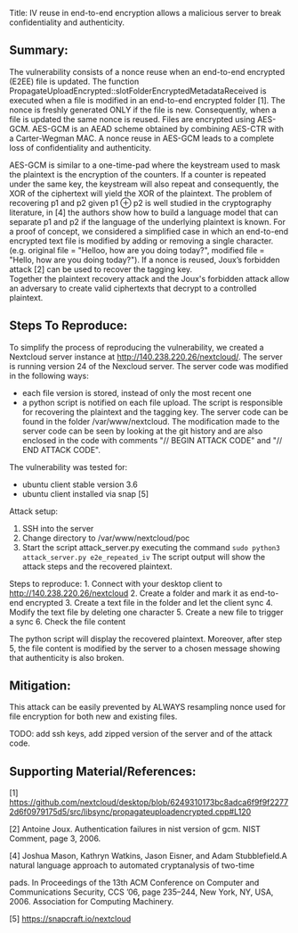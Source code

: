 Title: IV reuse in end-to-end encryption allows a malicious server to break confidentiality and authenticity.

## Summary:
The vulnerability consists of a nonce reuse when an end-to-end encrypted (E2EE) file is updated.
The function PropagateUploadEncrypted::slotFolderEncryptedMetadataReceived  is executed when a file is modified in an end-to-end encrypted folder [1]. The nonce is freshly generated ONLY if the file is new. Consequently, when a file is updated the same nonce is reused. 
Files are encrypted using AES-GCM.  AES-GCM is an AEAD scheme obtained by combining AES-CTR
with a Carter-Wegman MAC. A nonce reuse in AES-GCM leads to a complete loss of confidentiality and authenticity.

AES-GCM is similar to a one-time-pad where the keystream used to mask the plaintext is the encryption of the counters. If a counter is repeated under the same key, the keystream will also repeat and consequently, the XOR of the ciphertext will yield the XOR of the plaintext. The problem of recovering p1 and p2 given p1 ⊕ p2 is well studied in the cryptography literature, in [4] the authors show how to build a language model
that can separate p1 and p2 if the language of the underlying plaintext is known.
 For a proof of concept, we considered a simplified case in which an end-to-end encrypted text file is modified by adding or removing a single character. (e.g. original file = "Helloo, how are you doing today?", modified file = "Hello, how are you doing today?").
If a nonce is reused, Joux’s forbidden attack [2] can be used to recover the tagging key.  
Together the plaintext recovery attack and the Joux's forbidden attack allow an adversary to create valid ciphertexts that decrypt to a controlled plaintext. 

## Steps To Reproduce:
To simplify the process of reproducing the vulnerability, we created a Nextcloud server instance at http://140.238.220.26/nextcloud/.  The server is running version 24 of the Nexcloud server. 
The server code was modified in the following ways:
- each file version is stored, instead of only the most recent one
- a python script is notified on each file upload. The script is responsible for recovering the plaintext and the tagging key.
The server code can be found in the folder /var/www/nextcloud.
The modification made to the server code can be seen by looking at the git history and are also enclosed in the code with comments 
"// BEGIN ATTACK CODE" and "// END ATTACK CODE".

 The vulnerability was tested for:
- ubuntu client stable version 3.6
- ubuntu client installed via snap [5]

Attack setup:
  1. SSH into the server
  2. Change directory to /var/www/nextcloud/poc
  2. Start the script attack_server.py executing the command 
      ```sudo python3 attack_server.py e2e_repeated_iv```
The script output will show the attack steps and the recovered plaintext.

Steps to reproduce:
    1. Connect with your desktop client to http://140.238.220.26/nextcloud
    2. Create a folder and mark it as end-to-end encrypted
    3. Create a text file in the folder and let the client sync
    4. Modify the text file by deleting one character
    5. Create a new file to trigger a sync
    6. Check the file content

The python script will display the recovered plaintext. Moreover, after step 5, the file content is modified by the server to a chosen message showing that authenticity is also broken. 

## Mitigation:
This attack can be easily prevented by ALWAYS resampling nonce used for file encryption for both new and existing files.

TODO: add ssh keys, add zipped version of the server and of the attack code.

## Supporting Material/References:

[1]  https://github.com/nextcloud/desktop/blob/6249310173bc8adca6f9f9f22772d6f0979175d5/src/libsync/propagateuploadencrypted.cpp#L120

[2] Antoine Joux. Authentication failures in nist version of gcm. NIST Comment, page 3, 2006.

[4] Joshua Mason, Kathryn Watkins, Jason Eisner, and Adam Stubblefield.A natural language approach to automated cryptanalysis of two-time

pads. In Proceedings of the 13th ACM Conference on Computer and Communications Security, CCS ’06, page 235–244, New York, NY, USA,
2006. Association for Computing Machinery.

[5] https://snapcraft.io/nextcloud
